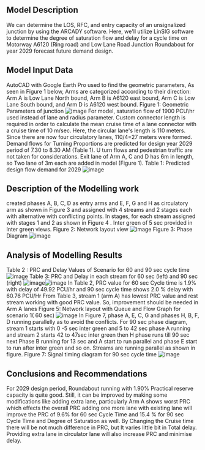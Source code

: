 ## Model Description 
We can determine the LOS, RFC, and entry capacity of an unsignalized junction by using the ARCADY software. Here, we'll utilize LinSIG software to determine the degree of saturation flow and delay for a cycle time on Motorway A6120 (Ring road) and Low Lane Road Junction Roundabout for year 2029 forecast future demand design.
## Model Input Data
AutoCAD with Google Earth Pro used to find the geometric parameters, As seen in Figure 1 below, Arms are categorized according to their direction: Arm A is Low Lane North bound, Arm B is A6120 east bound, Arm C is Low Lane South bound, and Arm D is A6120 west bound. 
Figure 1: Geometric Parameters of junction
![image](https://github.com/user-attachments/assets/4ec30d75-d361-476e-a024-6cf905b76738)
For model, saturation flow of 1900 PCU\hr used instead of lane and radius parameter. Custom connector length is required in order to calculate the mean cruise time of a lane connector with a cruise time of 10 m/sec. Here, the circular lane's length is 110 meters. Since there are now four circulatory lanes, 110/4=27 meters were formed. Demand flows for Turning Proportions are predicted for design year 2029 period of 7.30 to 8.30 AM (Table 1). U turn flows and pedestrian traffic are not taken for considerations. Exit lane of Arm A, C and D has 6m in length, so Two lane of 3m each are added in model (Figure 1). 
Table 1: Predicted design flow demand for 2029
![image](https://github.com/user-attachments/assets/b693bbf1-bf6e-4e5b-bfa9-24ed7652ab95)
## Description of the Modelling work
created phases A, B, C, D as entry arms and E, F, G and H as circulatory arm as shown in Figure 3 and assigned with 4 streams and 2 stages each with alternative with conflicting points. In stages, for each stream assigned with stages 1 and 2 as shown in Figure 4 .  Inter green of 5 sec provided in Inter green views. 
Figure 2: Network layout view
![image](https://github.com/user-attachments/assets/bee5918a-b293-4b0a-a1e5-bdae3d67fdda)
Figure 3: Phase Diagram
![image](https://github.com/user-attachments/assets/0962ab83-a5ee-4bdd-98a6-28aeefd1bf5a)
## Analysis of Modelling Results
Table 2 : PRC and Delay Values of Scenario for 60 and 90 sec cycle time
![image](https://github.com/user-attachments/assets/caede5b3-db43-420e-99e2-f175148b020f)
Table 3: PRC and Delay in each stream for 60 sec (left) and 90 sec (right)
![image](https://github.com/user-attachments/assets/f8d1fc0e-53f4-4099-b081-d93926f313ae)![image](https://github.com/user-attachments/assets/d6fe4766-3bea-41e7-b231-769e19ea6cac)
In Table 2, PRC value for 60 sec Cycle time is 1.9% with delay of 49.92 PCU/hr and 90 sec cycle time shows 2.0 % delay with 60.76 PCU/Hr
From Table 3, stream 1 (arm A) has lowest PRC value and rest stream working with good PRC value. So, improvement should be needed in Arm A lanes
Figure 5: Network layout with Queue and Flow Graph for scenario 1( 60 sec)
![image](https://github.com/user-attachments/assets/5f7ebeea-ebd0-48a0-a909-f024555beada)
In Figure 7, phase A, E, C, G and phases H, B, F, D running parallelly as to avoid the conflicts. For 90 sec phase diagram, stream 1 starts with 0 -5 sec inter green and 5 to 42 sec phase A running and stream 2 starts 42 to 47sec inter green then H phase runs till 90 sec next Phase B running for 13 sec and A start to run parallel  and phase E start to run after inter green and so on. Streams are running parallel as shown in figure.
Figure 7: Signal timing diagram for 90 sec cycle time
![image](https://github.com/user-attachments/assets/7dd1842e-94c0-4698-8db8-57eb2460cf43)
## Conclusions and Recommendations
For 2029 design period, Roundabout running with 1.90% Practical reserve capacity is quite good. Still, it can be improved by making some modifications like adding extra lane, particularly Arm A shows worst PRC which effects the overall PRC adding one more lane with existing lane will improve the PRC of 9.6% for 60 sec Cycle Time and 15.4 % for 90 sec Cycle Time and Degree of Saturation as well. By Changing the Cruise time there will be not much difference in PRC, but It varies little bit in Total delay. Providing extra lane in circulator lane will also increase PRC and minimise delay.
